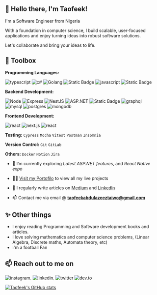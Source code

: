 ## 👋 Hello there, I'm Taofeek!

I'm a Software Engineer from Nigeria

With a foundation in computer science, I build scalable, user-focused applications and enjoy turning ideas into robust software solutions.

Let's collaborate and bring your ideas to life. 



## 🔧 Toolbox

**Programming Languages:** 


![typescript](https://img.shields.io/badge/typescript-blue?style=for-the-badge&logo=typescript&logoColor=white) 
![c#](https://img.shields.io/badge/C%23-4E2ACD?style=for-the-badge)
![Golang](https://img.shields.io/badge/Golang-007D9C?style=for-the-badge&logo=go)
![Static Badge](https://img.shields.io/badge/JAVA-brown?style=for-the-badge&logo=jar)
![javascript](https://img.shields.io/badge/javascript-yellow?style=for-the-badge&logo=javascript&logoColor=white)
![Static Badge](https://img.shields.io/badge/python-ffe58f?style=for-the-badge&logo=python)



**Backend Development:** 

![Node](https://img.shields.io/badge/node.js-026e00?style=for-the-badge&logo=node.js&logoColor=white) 
![Express](https://img.shields.io/badge/express-white?style=for-the-badge&logo=express&logoColor=black) 
![NestJS](https://img.shields.io/badge/nestjs-E0234E?style=for-the-badge&logo=nestjs&logoColor=white)
![ASP.NET](https://img.shields.io/badge/ASP.NET-7117E6?style=for-the-badge)
![Static Badge](https://img.shields.io/badge/Golang-007D9C?style=for-the-badge&logo=go)
![graphql](https://img.shields.io/badge/graphql-e10098?style=for-the-badge&logo=graphql&logoColor=white)
![mysql](https://img.shields.io/badge/mysql-3E6E93?style=for-the-badge&logo=mysql&logoColor=white)
![postgres](https://img.shields.io/badge/postgres-699eca?style=for-the-badge&logo=postgresql&logoColor=white)
![mongodb](https://img.shields.io/badge/mongodb-00684A?style=for-the-badge&logo=mongodb&logoColor=white)

**Frontend Development:**

![react](https://img.shields.io/badge/react-1DA1F2?style=for-the-badge&logo=react&logoColor=white) 
![next.js](https://img.shields.io/badge/next.js-black?style=for-the-badge&logo=next.js&logoColor=white) 
![react](https://img.shields.io/badge/reactnative-1DA1F2?style=for-the-badge&logo=react&logoColor=white) 


**Testing:** 
`Cypress` `Mocha` `Vitest` `Postman` `Insomnia`

**Version Control:** `Git` `GitLab`

**Others:** `Docker` `Notion` `Jira`

- 🌱 I’m currently exploring *Latest ASP.NET features*, and *React Native expo*

- 👨‍💻 [Visit my Portofilo](https://taofeekabdulazeez.vercel.app/) to view all my live projects

- 📝 I regularly write articles on [Medium](https://medium.com/@taofeekabdulazeez2020) and [LinkedIn](https://www.linkedin.com/in/taofeek-abdulazeez-8a2780237/)

- 📫 Contact me via email @ **taofeekabdulazeeztaiwo@gmail.com**

## ✨ Other things

- I enjoy reading Programming and Software development books and articles.
- I love solving mathematics and computer science problems, (Linear Algebra, Discrete maths, Automata theory, etc)
- I'm a football Fan

## 📫 Reach out to me on
[![instagram](https://img.shields.io/badge/instagram-purple?style=for-the-badge&logo=instagram&logoColor=white)](https://www.instagram.com/taofeekabdulazeez_/).
[![linkedin](https://img.shields.io/badge/linkedin-0A66C2?style=for-the-badge&logo=linkedin&logoColor=white)](https://www.linkedin.com/in/taofeek-abdulazeez-8a2780237/).
[![twitter](https://img.shields.io/badge/twitter-1DA1F2?style=for-the-badge&logo=twitter&logoColor=white)](https://x.com/SirFeeky)
[![dev.to](https://img.shields.io/badge/dev.to-0A0A0A?style=for-the-badge&logo=dev.to&logoColor=white)](https://dev.to/sirfeeky)

[![Taofeek's GitHub stats](https://github-readme-stats.vercel.app/api?username=Taofeekabdulazeez&show_icons=true&layout=compact&theme=dark)](https://github.com/Taofeekabdulazeez)



 

